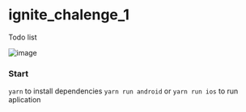 # ignite_chalenge_1
Todo list

![image](https://user-images.githubusercontent.com/33491353/126022283-04beea3b-f422-43d8-a7d2-4c2365f7f810.png)


### Start

`yarn` to install dependencies 
`yarn run android` or `yarn run ios` to run aplication 
